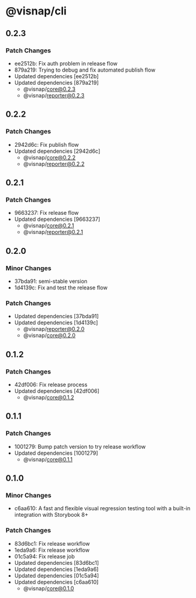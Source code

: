 # @visnap/cli

## 0.2.3

### Patch Changes

- ee2512b: Fix auth problem in release flow
- 879a219: Trying to debug and fix automated publish flow
- Updated dependencies [ee2512b]
- Updated dependencies [879a219]
  - @visnap/core@0.2.3
  - @visnap/reporter@0.2.3

## 0.2.2

### Patch Changes

- 2942d6c: Fix publish flow
- Updated dependencies [2942d6c]
  - @visnap/core@0.2.2
  - @visnap/reporter@0.2.2

## 0.2.1

### Patch Changes

- 9663237: Fix release flow
- Updated dependencies [9663237]
  - @visnap/core@0.2.1
  - @visnap/reporter@0.2.1

## 0.2.0

### Minor Changes

- 37bda91: semi-stable version
- 1d4139c: Fix and test the release flow

### Patch Changes

- Updated dependencies [37bda91]
- Updated dependencies [1d4139c]
  - @visnap/reporter@0.2.0
  - @visnap/core@0.2.0

## 0.1.2

### Patch Changes

- 42df006: Fix release process
- Updated dependencies [42df006]
  - @visnap/core@0.1.2

## 0.1.1

### Patch Changes

- 1001279: Bump patch version to try release workflow
- Updated dependencies [1001279]
  - @visnap/core@0.1.1

## 0.1.0

### Minor Changes

- c6aa610: A fast and flexible visual regression testing tool with a built-in integration with Storybook 8+

### Patch Changes

- 83d6bc1: Fix release workflow
- 1eda9a6: Fix release workflow
- 01c5a94: Fix release job
- Updated dependencies [83d6bc1]
- Updated dependencies [1eda9a6]
- Updated dependencies [01c5a94]
- Updated dependencies [c6aa610]
  - @visnap/core@0.1.0
